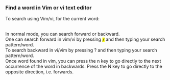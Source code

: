 ### Find a word in Vim or vi text editor
To search using Vim/vi, for the current word:

<br>In normal mode, you can search forward or backward.
<br>One can search forward in vim/vi by pressing <code><mark><b>/</b></mark></code> and then typing your search pattern/word.
<br>To search backward in vi/vim by pressing ? and then typing your search pattern/word.
<br>Once word found in vim, you can press the n key to go directly to the next occurrence of the word in backwards. Press the N key to go directly to the opposite direction, i.e. forwards.
